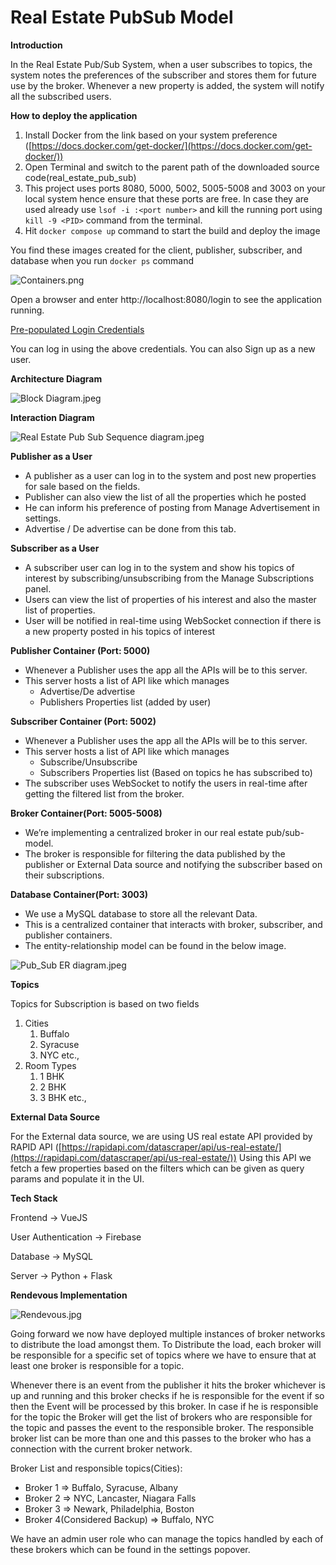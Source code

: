 # Real Estate PubSub Model

**Introduction**

In the Real Estate Pub/Sub System, when a user subscribes to topics, the system notes the preferences of the subscriber and stores them for future use by the broker. Whenever a new property is added, the system will notify all the subscribed users.

**How to deploy the application**

1. Install Docker from the link based on your system preference ([https://docs.docker.com/get-docker/](https://docs.docker.com/get-docker/))
2. Open Terminal and switch to the parent path of the downloaded source code(real_estate_pub_sub)
3. This project uses ports 8080, 5000, 5002, 5005-5008 and 3003 on your local system hence ensure that these ports are free. In case they are used already use `lsof -i :<port number>` and kill the running port using `kill -9 <PID>` command from the terminal.
4. Hit `docker compose up` command to start the build and deploy the image

You find these images created for the client, publisher, subscriber, and database when you run `docker ps` command

![Containers.png](asset-md/containers.png)

Open a browser and enter http://localhost:8080/login to see the application running.

[Pre-populated Login Credentials](https://www.notion.so/214e3136b14c43eeb3d14f7e4fb1b85b)

You can log in using the above credentials. You can also Sign up as a new user.

**Architecture Diagram**

![Block Diagram.jpeg](asset-md/Block_diagram_.jpeg)

**Interaction Diagram**

![Real Estate Pub Sub Sequence diagram.jpeg](asset-md/Real_Estate_Pub_Sub_Sequence_diagram_.jpeg)

**Publisher as a User**

- A publisher as a user can log in to the system and post new properties for sale based on the fields.
- Publisher can also view the list of all the properties which he posted
- He can inform his preference of posting from Manage Advertisement in settings.
- Advertise / De advertise can be done from this tab.

**Subscriber as a User**

- A subscriber user can log in to the system and show his topics of interest by subscribing/unsubscribing from the Manage Subscriptions panel.
- Users can view the list of properties of his interest and also the master list of properties.
- User will be notified in real-time using WebSocket connection if there is a new property posted in his topics of interest

**Publisher Container (Port: 5000)**

- Whenever a Publisher uses the app all the APIs will be to this server.
- This server hosts a list of API like which manages
  - Advertise/De advertise
  - Publishers Properties list (added by user)

**Subscriber Container (Port: 5002)**

- Whenever a Publisher uses the app all the APIs will be to this server.
- This server hosts a list of API like which manages
  - Subscribe/Unsubscribe
  - Subscribers Properties list (Based on topics he has subscribed to)
- The subscriber uses WebSocket to notify the users in real-time after getting the filtered list from the broker.

**Broker Container(Port: 5005-5008)**

- We’re implementing a centralized broker in our real estate pub/sub-model.
- The broker is responsible for filtering the data published by the publisher or External Data source and notifying the subscriber based on their subscriptions.

**Database Container(Port: 3003)**

- We use a MySQL database to store all the relevant Data.
- This is a centralized container that interacts with broker, subscriber, and publisher containers.
- The entity-relationship model can be found in the below image.

![Pub_Sub ER diagram.jpeg](asset-md/Pub_Sub_ER_diagram_.jpeg)

**Topics**

Topics for Subscription is based on two fields

1. Cities
   1. Buffalo
   2. Syracuse
   3. NYC etc.,
2. Room Types
   1. 1 BHK
   2. 2 BHK
   3. 3 BHK etc.,

**External Data Source**

For the External data source, we are using US real estate API provided by RAPID API ([https://rapidapi.com/datascraper/api/us-real-estate/](https://rapidapi.com/datascraper/api/us-real-estate/)) Using this API we fetch a few properties based on the filters which can be given as query params and populate it in the UI.

**Tech Stack**

Frontend → VueJS

User Authentication → Firebase

Database → MySQL

Server → Python + Flask

**Rendevous Implementation**

![Rendevous.jpg](asset-md/Rendevous_.jpg)

Going forward we now have deployed multiple instances of broker networks to distribute the load amongst them. To Distribute the load, each broker will be responsible for a specific set of topics where we have to ensure that at least one broker is responsible for a topic.

Whenever there is an event from the publisher it hits the broker whichever is up and running and this broker checks if he is responsible for the event if so then the Event will be processed by this broker. In case if he is responsible for the topic the Broker will get the list of brokers who are responsible for the topic and passes the event to the responsible broker. The responsible broker list can be more than one and this passes to the broker who has a connection with the current broker network.

Broker List and responsible topics(Cities):

- Broker 1 ⇒ Buffalo, Syracuse, Albany
- Broker 2 ⇒ NYC, Lancaster, Niagara Falls
- Broker 3 ⇒ Newark, Philadelphia, Boston
- Broker 4(Considered Backup) ⇒ Buffalo, NYC

We have an admin user role who can manage the topics handled by each of these brokers which can be found in the settings popover.
